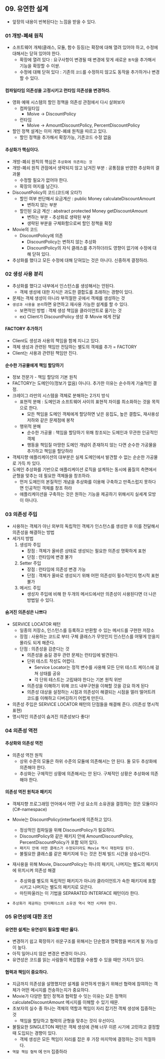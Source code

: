 ## 09. 유연한 설계

- 앞장의 내용이 반복된다는 느낌을 받을 수 있다. 

### 01 개방-폐쇄 원칙
- 소프트웨어 개체(클래스, 모듈, 함수 등등)는 확장에 대해 열려 있어야 하고, 수정에 대해서는 닫혀 있어야 한다. 
  - 확장에 열려 있다 : 요구사항이 변경될 때 변경에 맞게 새로운 `동작`을 추가해서 기능을 확장할 수 이싿. 
  - 수정에 대해 닫혀 있다 : 기존의 `코드`를 수정하지 않고도 동작을 추가하거나 변경할 수 있다. 

#### 컴파일타임 의존성을 고정시키고 런타임 의존성을 변경하라.
- 영화 예매 시스템의 할인 정책을 의존성 관점에서 다시 살펴보자
  - 컴파일타임
    - Moive -> DiscountPolicy
  - 런타임
    - Moive -> AmountDiscountPolicy, PercentDiscountPolicy
- 할인 정책 설계는 이미 개방-폐쇄 원칙을 따르고 있다. 
  - 할인 정책을 추가해서 확장가능, 기존코드 수정 없음

#### 추상화가 핵심이다.
- 개방-폐쇠 원칙의 핵심은 `추상화에 의존하는 것`
- 개방-폐쇠 원칙 관점에서 생략되지 않고 남겨진 부분 : 공통점을 반영한 추상화의 결과물
    - 수정할 필요가 없어야 한다. 
    - 확장의 여지를 남긴다. 
- DiscountPolicy의 코드(코드에 오타?)
    - 할인 여부 판단해서 요금계산 : public Money calculateDiscountAmount
        - 변하지 않는 부분 
    - 할인된 요금 계산 : abstract protected Money getDiscountAmount
        - 변하는 부분 - 추상화로 생략된 부분
        - 생략된 부분을 구체화함으로써 할인 정책을 확장
- Movie의 코드
    - DiscountPolicy에 의존
        - DiscountPolicy는 변하지 않는 추상화
        - DiscountPolicy의 자식 클래스를 추가하더라도 영향이 없기에 수정에 대해 닫혀 있다. 
- 추상화를 했다고 모든 수정에 대해 닫혀있는 것은 아니다. 신중하게 결정하라.

### 02 생성 사용 분리
- 추상화를 했다고 내부에서 인스턴스를 생성해서는 안된다. 
    - 객체 생성에 대한 지식은 과도한 결합도를 초래하는 경향이 있다. 
- 문제는 객체 생성이 아니라 부적절한 곳에서 객체를 생성하는 것
- `생성과 사용을 분리`하면 유연하고 재사용 가능한 설계를 할 수 있다. 
    - 보편적인 방법 : 객체 생성 책임을 클라이언트로 옮기는 것
    - ex) Client가 DiscountPolicy 생성 후 Movie 에게 전달

#### FACTORY 추가하기 
- Client도 생성과 사용의 책임을 함께 지니고 있다. 
- 객체 생성과 관련된 책임만 전담하는 별도의 객체를 추가 = FACTORY
- Client는 사용과 관련된 책임만 진다. 

#### 순수한 가공물에게 책임 할당하기
- 정보 전문가 - 책임 할당의 기본 원칙
- FACTORY는 도메인이(정보가 없음) 아니다. 추가한 이유는 순수하게 기술적인 결정.
- 크레이그 라만의 시스템을 객체로 분해하는 2가지 방식
    - 표현적 분해 : 도메인과 소프트웨어 사이의 표현적 차이를 최소화하는 것을 목적으로 한다. 
        - 모든 책임을 도메인 객체에게 할당하면 낮은 응집도, 높은 결합도, 재사용성 저하와 같은 문제점에 봉착
    - 행위적 분해 
        - 순수한 가공물 : 책임을 할당하기 위해 창조되는 도메인과 무관한 인공적인 객체
        - 행동을 책임질 마땅한 도메인 개념이 존재하지 않는 다면 순수한 가공물을 추가하고 책임을 할당하라 
- 객체지향 애플리케이션의 대부분은 실제 도메인에서 발견할 수 없는 순순한 가공물로 가득 차 있다. 
- 도메인 추상화를 기반으로 애플리케이션 로직을 설계하는 동시에 품질의 측면에서 균형을 맞추는 데 필요한 객체들을 창조하라.   
    - 먼저 도메인의 본질적인 개념을 추상화를 이용해 구축하고 만족스럽지 못하다면 인공적인 객체를 창조 하라
    - 애플리케이션을 구축하는 것은 원하는 기능을 제공하기 위해서지 실세계 모방이 아니다. 

### 03 의존성 주입
- 사용하는 객체가 아닌 외부의 독립적인 객체가 인스턴스를 생성한 후 이를 전달해서 의존성을 해결하는 방법
- 세가지 방법
    1. 생성자 주입
        - 장점 : 객체가 올바른 상태로 생성되는 필요한 의존성 명확하게 표현
        - 단점 : 런타임에 변경 불가 
    2. Setter 주입
        - 장점 : 런타임에 의존성 변경 가능
        - 단점 : 객체가 올바로 생성되기 위해 어떤 의존성이 필수적인지 명시적 표현 불가 
    3. 메서드 주입
        - 생성자 주입에 비해 한 두개의 메서드에서만 의존성이 사용된다면 더 나은 방법일 수 있다.  

#### 숨겨진 의존성은 나쁘다 
- SERVICE LOCATOR 패턴 
    - 일종의 저장소, 인스턴스를 등록하고 반환할 수 있는 메서드를 구현한 저장소
    - 장점 : 사용하는 코드로 부터 구체 클래스가 무엇인지 인스턴스를 어떻게 얻을지 몰라도 되게 해준다.
    - 단점 : 의존성을 감춘다는 것
        - 의존성을 숨길 경우 관련 문제는 런타임에 발견된다. 
        - 단위 테스트 작성도 어렵다.
            - Service Locator는 정적 변수를 사용해 모든 단위 테스트 케이스에 걸쳐 상태를 공유
            - 각 단위 테스트는 고립돼야 한다는 기본 원칙 위반
        - 의존성을 이해하기 위해 코드 내부구현을 이해할 것을 강요 하게 된다
        - 의존성 대상을 설정하는 시점과 의존성이 해결되는 시점을 멀러 떨어트려 코드를 이해하고 디버깅하기 어렵게 만든다. 
- 의존성 주입은 SERVICE LOCATOR 패턴의 단점들을 해결해 준다. (의존성 명시적 표현)
- 명시적인 의존성이 숨겨진 의존성보다 좋다!

### 04 의존성 역전 

#### 추상화와 의존성 역전
- 의존성 역전 원칙
	- 상위 수준의 모듈은 하위 수준의 모듈에 의존해서는 안 된다. 둘 모두 추상화에 의존해야 한다. 
	- 추상화는 구체적인 상황에 의존해서는 안 된다. 구체적인 상황은 추상화에 의존해야 한다. 

#### 의존성 역전 원칙과 패키지
- 객체지향 프로그래밍 언어에서 어떤 구성 요소의 소유권을 결정하는 것은 모듈이다(C#-namespace)
- Movie는 DiscountPolicy(interface)에 의존하고 있다. 
    - 정상적인 컴파일을 위해 DiscountPolicy가 필요하다.
    - DiscountPolicy와 같은 패키지 안에 AmountDiscountPolicy, PercentDiscountPolicy가 포함 되어 있다. 
    - `패키지 안에 어떤 클래스가 수정되더라도 Movie 역시 재컴파일 된다.`
    - 불필요한 클래스를 같은 패키지에 두는 것은 전체 빌드 시간을 상승시킨다. 
- 재사용을 위해 Movie, DiscountPolicy는 하나의 패키지, 나머지는 별도의 패키지에 위치시켜 의존성 해결
    - 추상화를 별도의 독립적인 패키지가 아니라 클라이언트가 속한 패키지에 포함시키고 나머지는 별도의 패키지로 모은다. 
    - 마틴파울러는 이 기법을 SEPARATED INTERFACE 패턴이라 한다. 

- `추상화가 제공하는 인터페이스의 소유권 역시 역전 시켜야 한다.`

### 05 유연성에 대한 조언

#### 유연한 설계는 유연성이 필요할 때만 옳다.
- 변경하기 쉽고 확장하기 쉬운구조를 위해서는 단순함과 명확함을 버리게 될 가능성이 높다. 
- 아직 일어나지 않은 변경은 변경이 아니다. 
- 유연성은 코드를 읽는 사람들이 복잡함을 수용할 수 있을 때만 가치가 있다. 

#### 협력과 책임이 중요하다. 
- 지금까지 의존성을 설명했지만 설계를 유연하게 만들기 위해선 협력에 참여하는 객체가 어떤 메시지를 전송하는지가 중요하다. 
- Movie가 다양한 할인 정책과 협력할 수 잇는 이유는 모든 정책이 calculateDiscountAmount 메시지를 이해할 수 있기 때문.
- 초보자의 실수 중 하나는 객체의 역할과 책임이 자리 잡기전 객체 생성에 집중하는 것
    - 책임을 할당하고 협력의 균형을 맞추는 것이 우선이다. 
- 불필요한 SINGLETON 패턴은 객체 생성에 관해 너무 이른 시기에 고민하고 결정할 때 도입되는 경향이 있다. 
    - 객체 생성은 모든 책임이 자리를 잡은 후 가장 마지막에 결정하는 것이 적절하다. 
- `역할 책임 협력` 에 `먼저` 집중하라





